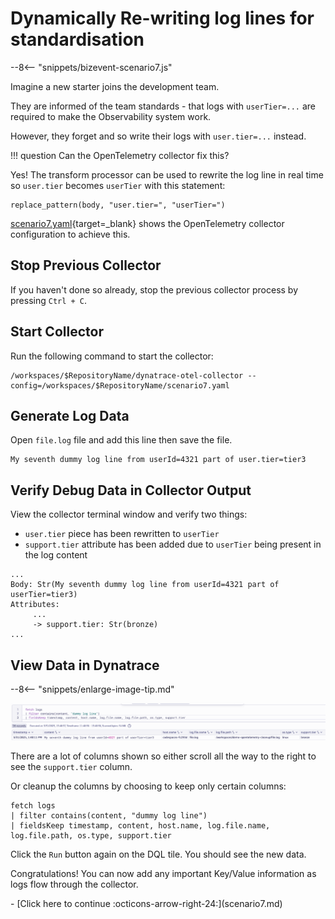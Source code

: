 # Dynamically Re-writing log lines for standardisation

--8<-- "snippets/bizevent-scenario7.js"

Imagine a new starter joins the development team.

They are informed of the team standards - that logs with `userTier=...` are required to make the Observability system work.

However, they forget and so write their logs with `user.tier=...` instead.

!!! question
    Can the OpenTelemetry collector fix this?

Yes! The transform processor can be used to rewrite the log line in real time so `user.tier` becomes `userTier` with this statement:

```
replace_pattern(body, "user.tier=", "userTier=")
```

[scenario7.yaml](https://github.com/Dynatrace/demo-opentelemetry-cleanup/blob/main/scenario7.yaml){target=_blank} shows the OpenTelemetry collector configuration to achieve this.

## Stop Previous Collector

If you haven't done so already, stop the previous collector process by pressing `Ctrl + C`.

## Start Collector

Run the following command to start the collector:

``` { "name": "[background] run otel collector scenario 6" }
/workspaces/$RepositoryName/dynatrace-otel-collector --config=/workspaces/$RepositoryName/scenario7.yaml
```

## Generate Log Data

Open `file.log` file and add this line then save the file.

```
My seventh dummy log line from userId=4321 part of user.tier=tier3
```

## Verify Debug Data in Collector Output

View the collector terminal window and verify two things:


* `user.tier` piece has been rewritten to `userTier`
* `support.tier` attribute has been added due to `userTier` being present in the log content


```
...
Body: Str(My seventh dummy log line from userId=4321 part of userTier=tier3)
Attributes:
     ...
     -> support.tier: Str(bronze)
...
```

## View Data in Dynatrace

--8<-- "snippets/enlarge-image-tip.md"

![scenario5 dynatrace results](images/scenario7-dql.png)

There are a lot of columns shown so either scroll all the way to the right to see the `support.tier` column.

Or cleanup the columns by choosing to keep only certain columns:

```
fetch logs
| filter contains(content, "dummy log line")
| fieldsKeep timestamp, content, host.name, log.file.name, log.file.path, os.type, support.tier
```

Click the `Run` button again on the DQL tile. You should see the new data.

Congratulations! You can now add any important Key/Value information as logs flow through the collector.

<div class="grid cards" markdown>
- [Click here to continue :octicons-arrow-right-24:](scenario7.md)
</div>
